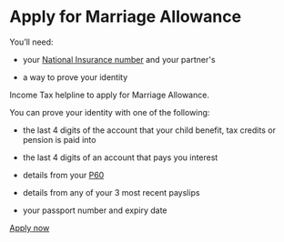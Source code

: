 # Apply for Marriage Allowance

You’ll need:

- your [National Insurance number](/national-insurance/your-national-insurance-number) and your partner's

- a way to prove your identity

<div class="callout>

If you have come to the UK and you do not plan to work or study, you cannot get a National Insurance number. Phone the [Income Tax helpline](/government/organisations/hm-revenue-customs/contact/income-tax-enquiries-for-individuals-pensioners-and-employees#marriage-allowance) to apply for Marriage Allowance.
</div>

You can prove your identity with one of the following:

- the last 4 digits of the account that your child benefit, tax credits or pension is paid into

- the last 4 digits of an account that pays you interest

- details from your [P60](/paye-forms-p45-p60-p11d/p60)

- details from any of your 3 most recent payslips

- your passport number and expiry date


<div class="start-button-styled">
<a href="/page.html">Apply now</a>
</div>

